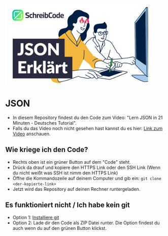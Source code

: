 <img src="https://github.com/SchreibCode/json-video/blob/main/img/json-3.jpg" width="450" alt="Youtube Thumbnail"/>

# JSON

-   In diesem Repository findest du den Code zum Video: "Lern JSON in 21 Minuten - Deutsches Tutorial".
-   Falls du das Video noch nicht gesehen hast kannst du es hier:
    [Link zum Video](https://youtu.be/SHxqd1E4MmY) anschauen.

## Wie kriege ich den Code?

-   Rechts oben ist ein grüner Button auf dem "Code" steht.
-   Drück da drauf und kopiere den HTTPS Link oder den SSH Link (Wenn du nicht weißt was SSH ist nimm den HTTPS Link)
-   Öffne die Kommandozeile auf deinem Computer und gib ein: `git clone <der-kopierte-link>`
-   Jetzt wird das Repository auf deinen Rechner runtergeladen.

## Es funktioniert nicht / Ich habe kein git

-   Option 1: [Installiere git](https://www.atlassian.com/de/git/tutorials/install-git)
-   Option 2: Lade dir den Code als ZIP Datei runter. Die Option findest du auch wenn du auf den grünen Button klickst.
